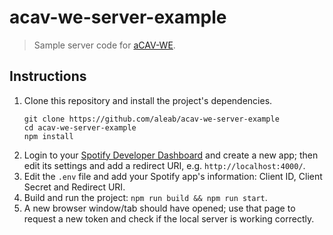 # acav-we-server-example
> Sample server code for [aCAV-WE](https://github.com/aleab/acav-we).

## Instructions
1. Clone this repository and install the project's dependencies.
   ```
   git clone https://github.com/aleab/acav-we-server-example
   cd acav-we-server-example
   npm install
   ```
2. Login to your [Spotify Developer Dashboard](https://developer.spotify.com/dashboard/) and create a new app; then edit its settings and add a redirect URI, e.g. `http://localhost:4000/`.
3. Edit the `.env` file and add your Spotify app's information: Client ID, Client Secret and Redirect URI.
4. Build and run the project: `npm run build && npm run start`.
5. A new browser window/tab should have opened; use that page to request a new token and check if the local server is working correctly.
